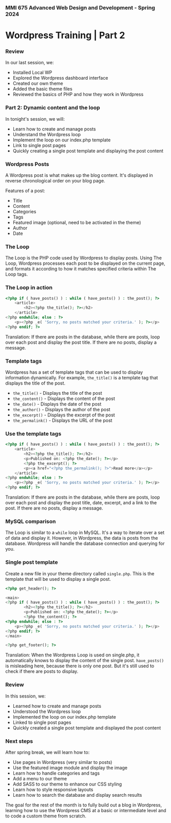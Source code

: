 ### MMI 675 Advanced Web Design and Development - Spring 2024

# Wordpress Training | Part 2

### Review

In our last session, we:

- Installed Local WP
- Explored the Wordpress dashboard interface
- Created our own theme
- Added the basic theme files
- Reviewed the basics of PHP and how they work in Wordpress

### Part 2: Dynamic content and the loop

In tonight's session, we will:

- Learn how to create and manage posts
- Understand the Wordpress loop
- Implement the loop on our index.php template
- Link to single post pages
- Quickly creating a single post template and displaying the post content

### Wordpress Posts

A Wordpress post is what makes up the blog content. It's displayed in reverse chronological order on your blog page.

Features of a post:

- Title
- Content
- Categories
- Tags
- Featured image (optional, need to be activated in the theme)
- Author
- Date

### The Loop

The Loop is the PHP code used by Wordpress to display posts. Using The Loop, Wordpress processes each post to be displayed on the current page, and formats it according to how it matches specified criteria within The Loop tags.

### The Loop in action

```php
<?php if ( have_posts() ) : while ( have_posts() ) : the_post(); ?>
    <article>
        <h2><?php the_title(); ?></h2>
    </article>    
<?php endwhile; else : ?>
    <p><?php _e( 'Sorry, no posts matched your criteria.' ); ?></p>
<?php endif; ?>
```

Translation: If there are posts in the database, while there are posts, loop over each post and display the post title. If there are no posts, display a message.

### Template tags

Wordpress has a set of template tags that can be used to display information dynamically. For example, `the_title()` is a template tag that displays the title of the post.

- `the_title()` - Displays the title of the post
- `the_content()` - Displays the content of the post
- `the_date()` - Displays the date of the post
- `the_author()` - Displays the author of the post
- `the_excerpt()` - Displays the excerpt of the post
- `the_permalink()` - Displays the URL of the post

### Use the template tags

```php
<?php if ( have_posts() ) : while ( have_posts() ) : the_post(); ?>
    <article>
        <h2><?php the_title(); ?></h2>
        <p>Published on: <?php the_date(); ?></p>
        <?php the_excerpt(); ?>
        <p><a href="<?php the_permalink(); ?>">Read more</a></p>
    </article>
<?php endwhile; else : ?>
    <p><?php _e( 'Sorry, no posts matched your criteria.' ); ?></p>
<?php endif; ?>
```

Translation: If there are posts in the database, while there are posts, loop over each post and display the post title, date, excerpt, and a link to the post. If there are no posts, display a message.

### MySQL comparison

The Loop is similar to a `while` loop in MySQL. It's a way to iterate over a set of data and display it. However, in Wordpress, the data is posts from the database. Wordpress will handle the database connection and querying for you.

### Single post template

Create a new file in your theme directory called `single.php`. This is the template that will be used to display a single post.

```php
<?php get_header(); ?>

<main>
<?php if ( have_posts() ) : while ( have_posts() ) : the_post(); ?>
        <h2><?php the_title(); ?></h2>
        <p>Published on: <?php the_date(); ?></p>
        <?php the_content(); ?>
<?php endwhile; else : ?>
    <p><?php _e( 'Sorry, no posts matched your criteria.' ); ?></p>
<?php endif; ?>
</main>

<?php get_footer(); ?>
```

Translation: When the Wordpress Loop is used on single.php, it automatically knows to display the content of the single post. `have_posts()` is misleading here, because there is only one post. But it's still used to check if there are posts to display.

### Review

In this session, we:

- Learned how to create and manage posts
- Understood the Wordpress loop
- Implemented the loop on our index.php template
- Linked to single post pages
- Quickly created a single post template and displayed the post content

### Next steps

After spring break, we will learn how to:

- Use pages in Wordpress (very similar to posts)
- Use the featured image module and display the image
- Learn how to handle categories and tags
- Add a menu to our theme
- Add SASS to our theme to enhance our CSS styling
- Learn how to style responsive layouts
- Learn how to search the database and display search results

The goal for the rest of the month is to fully build out a blog in Wordpress, learning how to use the Wordpress CMS at a basic or intermediate level and to code a custom theme from scratch.


